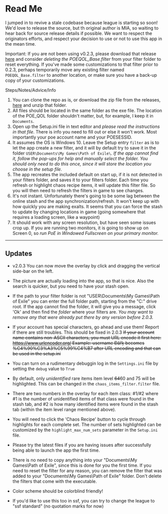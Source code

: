 # Read Me
I jumped in to revive a stale codebase because league is starting so soon! We'd love to release the source, but th original author is MIA, so waiting to hear back for source release details if possible. We want to respect the originators efforts, and respect your decision to use or not to use this app in the mean time.

Important: If you are not been using v0.2.3, please download that release [here](https://github.com/notablackbear/poe_qolV2/releases/tag/V2.0.3) and consider *deleting the POEQOL_Base.filter* from your filter folder to reset everything. If you've made some customizations to that filter prior to 0.2.3, perhaps temporarily move any existing filter named `POEQOL_Base.filter` to another location, or make sure you have a back-up copy of your customizations.

Steps/Notes/Advice/Info
1) You can clone the repo as is, or download the zip file from the releases, [here](https://github.com/notablackbear/poe_qolV2/releases/tag/V2.0.3) and unzip that folder.
2) All files should be located in the same folder as the exe file. The location of the POE_QOL folder shouldn't matter, but, for example, I keep it in `Documents`.
3) Open up the Setup.ini file in text editor and *please read the instructions in that file*. There is info you need to fill out or else it won't work. Most importantly your poe account name and your POESESSID.
4) It assumes the OS is Windows 10. Leave the Setup entry `filter` as is to let the app create a new filter, and it will by default try to save it in the folder `USER\Documents\My Games\Path of Exile\`. _If the app cannot find it, follow the pop-ups for help and manually select the folder. You should only need to do this once, since it will store the location you choose in the setup file._
5) The app recreates the included default on start up, if it is not detected in your filters folder, and saves it to your filters folder. Each time you refresh or highlight chaos recipe items, it will update this filter file. So you will then need to refresh the filters in game to see changes.
6) It's not instant. Unfortunately there's going to be some lag between the online stash and the app synchronization/refresh. It won't keep up with how quickly you are making exalts. It seems that you can force the stash to update by changing locations in game (going somewhere that requires a loading screen, like a waypoint)
7) It should work with any screen resolution, but have seen some issues crop up. If you are running two monitors, it is going to show up on Screen 0, so _run PoE in Windowed Fullscreen on your primary monitor._

----

Updates
-----

* v2.0.3 You can now move the overlay by click and dragging the vertical side-bar on the left.

* The picture are actually loading into the app, so that is nice. Also the search is quicker, but you need to have your stash open.

* If the path to your filter folder is not "USER\Documents\My Games\Path of Exile" you can enter the full folder path, starting from the "C:\" drive root. If the app cannot find the folder, it will give you a message, click 'Ok' and then find the _folder_ where your filters are. *You may want to remove any that were already put there by any version before 2.0.3.*

* If your account has special characters, go ahead and use them! Report if there are still troubles. This should be fixed in 2.0.3 ~~If your account name contains non-ASCII characters, you must URL encode it first here: https://www.urlencoder.org/ Example: username Đãřķ becomes %C4%90%C3%A3%C5%99%C4%B7 after URL encoding and that can be used in the setup.ini~~ 

* You can turn on a rudimentary debuggin log in the `Settings.ini` file by setting the `debug` value to `True`

* By default, only *unidentified* rare items item level ~~64~~60 and 75 will be highlighted. This can be changed in the `chaos_items_filter.filter` file.

* There are two numbers in the overlay for each item class: #1/#2 where #1 is the number of unidentified items of that class were found in the stash tab, and #2 is how many identified items were found in the stash tab (within the item level range mentioned above).

* You will need to click the 'Chaos Recipe' button to cycle through highlights for each complete set. The number of sets highlighted can be customized by the `highlight_max_num_sets` parameter in the `Setup.ini` file.

* Please try the latest files if you are having issues after successfully being able to launch the app the first time.

* There is no need to copy anything into your "Documents\My Games\Path of Exile\", since this is done for you the first time. If you need to reset the filter for any reason, you can remove the filter that was added to your "Documents\My Games\Path of Exile\" folder. Don't delete the filters that come with the executable.

* Color scheme should be colorblind friendly!

* If you'd like to use this too in ssf, you can try to change the league to "ssf standard" (no quotation marks for now)
